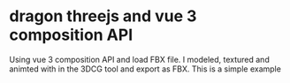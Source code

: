 # dragon threejs and vue 3 composition API
Using vue 3 composition API and load FBX file. I modeled, textured and animted with in the 3DCG tool and export as FBX. 
This is a simple example
